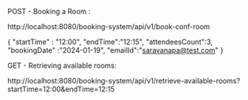POST - Booking a Room : 

http://localhost:8080/booking-system/api/v1/book-conf-room

{
    "startTime" : "12:00",
    "endTime":"12:15",
    "attendeesCount":3,
    "bookingDate" :"2024-01-19",
    "emailId":"saravanapa@test.com"
}

GET - Retrieving available rooms:

http://localhost:8080/booking-system/api/v1/retrieve-available-rooms?startTime=12:00&endTime=12:15
